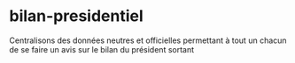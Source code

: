 # bilan-presidentiel
Centralisons des données neutres et officielles permettant à tout un chacun de se faire un avis sur le bilan du président sortant
